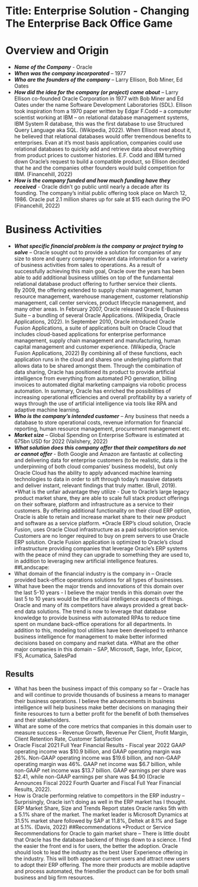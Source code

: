 # Title: Enterprise Solution  - Changing The Enterprise Back Office Game
# Overview and Origin
* **_Name of the Company_** - Oracle
* **_When was the company incorporated_** – 1977
* **_Who are the founders of the company_** – Larry Ellison, Bob Miner, Ed Oates
* **_How did the idea for the company (or project) come about_** – Larry Ellison co-founded Oracle Corporation in 1977 with Bob Miner and Ed Oates under the name Software Development Laboratories (SDL).  Ellison took inspiration from a 1970 paper written by Edgar F.Codd – a computer scientist working at IBM – on relational database management systems, IBM System R database, this was the first database to use Structured Query Language aka SQL. (Wikipedia, 2022).  When Ellison read about it, he believed that relational databases would offer tremendous benefits to enterprises.  Evan at it’s most basis application, companies could use relational databases to quickly add and retrieve data about everything from product prices to customer histories. E.F. Codd and IBM turned down Oracle’s request to build a compatible  product, so Ellison decided that he and the companies other founders would build competition for IBM. (Financehill, 2022)
* **_How is the company funded and how much funding have they received_** - Oracle didn’t go public until nearly a decade after its founding. The company’s initial public offering took place on March 12, 1986. Oracle put 2.1 million shares up for sale at $15 each during the IPO (Financehill, 2022)
# Business Activities
* **_What specific financial problem is the company or project trying to solve_** – Oracle sought out to provide a solution for companies of any size to store and query company relevant data information for a variety of business activities from sales to operations.  As a result of successfully achieving this main goal, Oracle over the years has been able to add additional business utilities on top of the fundamental relational database product offering to further service their clients.  
By 2009, the offering extended to supply chain management, human resource management, warehouse management, customer relationship management, call center services, product lifecycle management, and many other areas.  In February 2007, Oracle released Oracle E-Business Suite – a bundling of several Oracle Applications. (Wikipedia, Oracle Applications, 2022).  In September 2010, Oracle introduced Oracle Fusion Applications, a suite of applications built on Oracle Cloud that includes cloud-based applications for enterprise performance management, supply chain management and manufacturing, human capital management and customer experience. (Wikipedia, Oracle Fusion Applications, 2022)
By combining all of these functions, each application runs in the cloud and shares one underlying platform that allows data to be shared amongst them.  Through the combination of data sharing, Oracle has positioned its product to provide artificial intelligence from everything from automated PO generation, billing invoices to automated digital marketing campaigns via robotic process automation.  In summary, Oracle has enriched the possibilities of increasing operational efficiencies and overall profitability by a variety of ways through the use of artificial intelligence via tools like RPA and adaptive machine learning.
* **_Who is the company’s intended customer_** – Any business that needs a database to store operational costs, revenue information for financial reporting, human resource management, procurement management etc.  
* **_Market size_** – Global Spending on Enterprise Software is estimated at 675bn USD for 2022 (Vailshery, 2022)
* **_What solution does this company offer that their competitors do not or cannot offer_** - Both Google and Amazon are fantastic at collecting and delivering data for enterprise customers (to be realistic, data is the underpinning of both cloud companies’ business models), but only Oracle Cloud has the ability to apply advanced machine learning technologies to data in order to sift through today’s massive datasets and deliver instant, relevant findings that truly matter. (Brull, 2019).  
*What is the unfair advantage they utilize - Due to Oracle’s large legacy product market share, they are able to scale full stack product offerings on their software, platform and infrastructure as a service to their customers.  By offering additional functionality on their  cloud ERP option, Oracle is able to retain and increase market share to their new product and software as a service platform. 
*Oracle ERP’s cloud solution, Oracle Fusion, uses Oracle Cloud infrastructure as a paid subscription service.  Customers are no longer required to buy on prem servers to use Oracle ERP solution.  Oracle Fusion application is optimized to Oracle’s cloud infrastructure providing companies that leverage Oracle’s ERP systems with the peace of mind they can upgrade to something they are used to, in addition to leveraging new artificial intelligence features.
##Landscape:
* What domain of the financial industry is the company in – Oracle provided back-office operations solutions for all types of businesses.
* What have been the major trends and innovations of this domain over the last 5-10 years - I believe the major trends in this domain over the last 5 to 10 years would be the artificial intelligence aspects of things.  Oracle and many of its competitors have always provided a great back-end data solutions.  The trend is now to leverage that database knowledge to provide business with automated RPAs to reduce time spent on mundane back-office operations for all departments.  In addition to this, modeling tool utilities have been developed to enhance business intelligence for management to make better informed decisions based on company and market data.
*What are the other major companies in this domain – SAP, Microsoft, Sage, Infor, Epicor, IFS, Acumatica, SalesPad
## Results
* What has been the business impact of this company so far – Oracle has and will continue to provide thousands of business a means to manager their business operations.  I believe the advancements in business intelligence will help business make better decisions on managing their finite resources to turn a better profit for the benefit of both themselves and their stakeholders.
* What are some of the core metrics that companies in this domain user to measure success – Revenue Growth, Revenue Per Client, Profit Margin, Client Retention Rate, Customer Satisfaction
* Oracle Fiscal 2021 Full Year Financial Results - Fiscal year 2022 GAAP operating income was $10.9 billion, and GAAP operating margin was 26%. Non-GAAP operating income was $19.6 billion, and non-GAAP operating margin was 46%. GAAP net income was $6.7 billion, while non-GAAP net income was $13.7 billion. GAAP earnings per share was $2.41, while non-GAAP earnings per share was $4.90 (Oracle Announces Fiscal 2022 Fourth Quarter and Fiscal Full Year Financial Results, 2022).   
* How is Oracle performing relative to competitors in the ERP industry – Surprisingly, Oracle isn’t doing as well in the ERP market has I thought. ERP Market Share, Size and Trends Report states Oracle ranks 5th with a 5.1% share of the market.  The market leader is Microsoft Dynamics at 31.5% market share followed by SAP at 11.8%, Deltek at 8.1% and Sage at 5.1%.  (Davis, 2022)
##Recommendations
*Product or Service Recommendations for Oracle to gain market share – There is little doubt that Oracle has the database backend of things down to a science.  I find the easier the front end is for users, the better the adoption.  Oracle should look to lead the industry as the best User Experience offering in the industry.  This will both appease current users and attract new users to adopt their ERP offering.  The more their products are mobile adaptive and process automated, the friendlier the product can be for both small business and big firm resources.   
